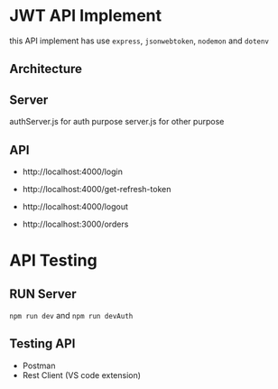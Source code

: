 # JWT API Implement

this API implement has use `express`, `jsonwebtoken`, `nodemon` and `dotenv`

## Architecture

## Server

authServer.js for auth purpose
server.js for other purpose

## API

- http://localhost:4000/login
- http://localhost:4000/get-refresh-token
- http://localhost:4000/logout

- http://localhost:3000/orders

# API Testing

## RUN Server

`npm run dev` and `npm run devAuth`

## Testing API

- Postman
- Rest Client (VS code extension)
